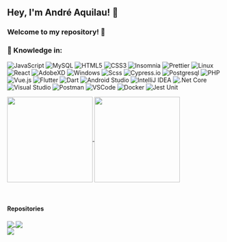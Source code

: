 ## Hey, I'm André Aquilau! 👋

### Welcome to my repository! 👋

### 💼 Knowledge in:
![JavaScript](https://img.shields.io/badge/-JavaScript-F7B93E?style=flat-square&logo=javascript&logoColor=fff)
![MySQL](https://img.shields.io/badge/-MySQL-00758F?style=flat-square&logo=mysql&logoColor=white)
![HTML5](https://img.shields.io/badge/-HTML5-E34F26?style=flat-square&logo=html5&logoColor=white)
![CSS3](https://img.shields.io/badge/-CSS3-549FDE?style=flat-square&logo=css3&logoColor=white)
![Insomnia](https://img.shields.io/badge/-Insomnia-5849BE?style=flat-square&logo=insomnia&logoColor=white)
![Prettier](https://img.shields.io/badge/-Prettier-1A2B34?style=flat-square&logo=prettier&logoColor=white)
![Linux](https://img.shields.io/badge/-Linux-16C60C?style=flat-square&logo=linux&logoColor=white)
![React](https://img.shields.io/badge/-React.js-45b8d8?style=flat-square&logo=react&logoColor=white)
![AdobeXD](https://img.shields.io/badge/-Adobe%20XD-1A2B34?style=flat-square&logo=adobe&logoColor=E0234E)
![Windows](https://img.shields.io/badge/-Windows-00ADEF?style=flat-square&logo=windows&logoColor=white)
![Scss](https://img.shields.io/badge/-SCSS-1A2B34?style=flat-square&logo=sass&logoColor=E0234E)
![Cypress.io](https://img.shields.io/badge/tested%20with-Cypress-04C38E.svg)
![Postgresql](https://img.shields.io/badge/-Postgresql-32648D?style=flat-square&logo=postgresql&logoColor=white)
![PHP](https://img.shields.io/badge/-PHP-592C8C?style=flat-square&logo=PHP&logoColor=FFF)
![Vue.js](https://img.shields.io/badge/-Vue.js-3FB27F?style=flat-square&logo=Vue.js&logoColor=FFF)
![Flutter](https://img.shields.io/badge/-Flutter-1C2834?style=flat-square&logo=Flutter&logoColor=05599C)
![Dart](https://img.shields.io/badge/-Dart-1C2834?style=flat-square&logo=dart&logoColor=05599C)
![Android Studio](https://img.shields.io/badge/-Android%20Studio-82B252?style=flat-square&logo=Android%20Studio&logoColor=FFF)
![IntelliJ IDEA](https://img.shields.io/badge/-IntelliJ%20IDEA-5362C4?style=flat-square&logo=IntelliJ%20IDEA&logoColor=FFF)
![.Net Core](https://img.shields.io/badge/-.Net%20Core-592C8C?style=flat-square&logo=.Net&logoColor=FFF)
![Visual Studio](https://img.shields.io/badge/-Visual%20Studio-652076?style=flat-square&logo=Visual%20Studio&logoColor=FFF)
![Postman](https://img.shields.io/badge/-Postman-FD602F?style=flat-square&logo=postman&logoColor=white)
![VSCode](https://img.shields.io/badge/-VSCode-0085D1?style=flat-square&logo=visual-studio-code&logoColor=white)
![Docker](https://img.shields.io/badge/-Docker-46a2f1?style=flat-square&logo=docker&logoColor=white)
![Jest Unit](https://img.shields.io/badge/-Jest%20unit-944058?style=flat-square&logo=Jest&logoColor=white)


<a href="https://github.com/anuraghazra">
  <img height=200 align="center" src="https://github-readme-stats.vercel.app/api?username=andreaquilau" />
</a>
<a href="https://github.com/andreaquilau">
  <img height=200 align="center" src="https://github-readme-stats.vercel.app/api/top-langs?username=andreaquilau&layout=compact&langs_count=8&card_width=320" />
</a>
<br>
<br>
<br>

#### Repositories
<div>
  <div>
    <a href="https://github.com/AndreAquilau/clean-med-app">
      <img align="center" src="https://github-readme-stats.vercel.app/api/pin/?username=andreaquilau&repo=clean-med-app&theme=buefy" />
    </a>
    <a href="https://github.com/AndreAquilau/clean-med-api">
      <img align="center" src="https://github-readme-stats.vercel.app/api/pin/?username=andreaquilau&repo=clean-med-api&theme=buefy" />
    </a>
  </div>
  <div style="merge-top: 2px" >  
    <a href="https://github.com/AndreAquilau/myfinance-web-dotnet">
      <img align="center" src="https://github-readme-stats.vercel.app/api/pin/?username=andreaquilau&repo=myfinance-web-dotnet&theme=buefy" />
    </a>
  </div>
</div>
<br />
